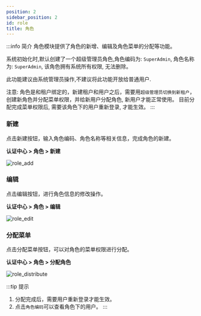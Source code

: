 ```yaml
---
position: 2
sidebar_position: 2
id: role
title: 角色
---
```


:::info 简介
角色模块提供了角色的新增、编辑及角色菜单的分配等功能。

系统初始化时,默认创建了一个超级管理员角色,角色编码为: `SuperAdmin`, 角色名称为: `SuperAdmin`, 该角色拥有系统所有权限, 无法删除。

此功能建议由系统管理员操作,不建议将此功能开放给普通用户.

注意:
角色是和租户绑定的，新建租户和用户之后，需要用`超级管理员切换到新租户`，创建新角色并分配菜单权限，并给新用户分配角色, 新用户才能正常使用。
目前分配完成菜单权限后, 需要该角色下的用户重新登录, 才能生效。
:::



### 新建
点击新建按钮，输入角色编码、角色名称等相关信息，完成角色的新建。

**认证中心 > 角色 > 新建**

![role_add](http://pic.dinky.org.cn/dinky/docs/test/role_add.png)

### 编辑
点击编辑按钮，进行角色信息的修改操作。

**认证中心 > 角色 > 编辑**

![role_edit](http://pic.dinky.org.cn/dinky/docs/test/role_edit.png)

### 分配菜单
点击分配菜单按钮，可以对角色的菜单权限进行分配。

**认证中心 > 角色 > 分配角色**

![role_distribute](http://pic.dinky.org.cn/dinky/docs/test/role_distribute.png)

:::tip 提示
1. 分配完成后，需要用户重新登录才能生效。
2. 点击`角色编码`可以查看角色下的用户。
:::